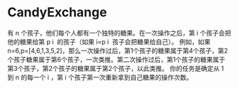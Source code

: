 # CandyExchange
有 n 个孩子，他们每个人都有一个独特的糖果。在一次操作之后，第 i 个孩子会把他的糖果给第 p  i ​   的孩子（如果 i=p  i ​   孩子会把糖果给自己）。  例如，如果 n=6,p=[4,6,1,3,5,2]，那么一次操作过后，第1个孩子的糖果属于第4个孩子，第2个孩子糖果属于第6个孩子，一次类推。第二次操作过后，第1个孩子的糖果属于第3个孩子，第2个孩子的糖果属于第2个孩子，以此类推。  你的任务是确定从 1 到 n 的每一个 i ，第 i 个孩子第一次重新拿到自己糖果的操作次数。
